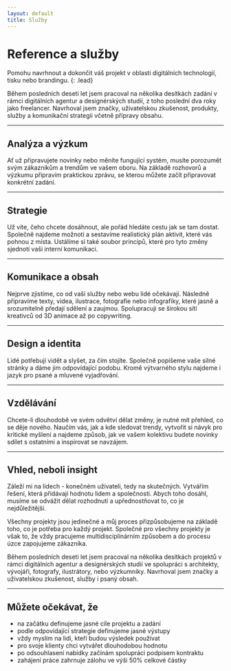 ```yaml
---
layout: default
title: Služby
---
```


# Reference a služby
Pomohu navrhnout a dokončit váš projekt v oblasti digitálních technologií, tisku nebo brandingu.
{: .lead}

Během posledních deseti let jsem pracoval na několika desítkách zadání v rámci digitálních agentur a designérských studií, z toho poslední dva roky jako freelancer. Navrhoval jsem značky, uživatelskou zkušenost, produkty, služby a komunikační strategii včetně přípravy obsahu.

***

## Analýza a výzkum
Ať už připravujete novinky nebo měníte fungující systém, musíte porozumět svým zákazníkům a trendům ve vašem oboru. Na základě rozhovorů a výzkumu připravím praktickou zprávu, se kterou můžete začít připravovat konkrétní zadání.

***

## Strategie
Už víte, čeho chcete dosáhnout, ale pořád hledáte cestu jak se tam dostat. Společně najdeme možnoti a sestavíme realistický plán aktivit, které vás pohnou z místa. Ustálíme si také soubor principů, které pro tyto změny sjednotí vaši interní komunikaci.

***

## Komunikace a obsah
Nejprve zjistíme, co od vaší služby nebo webu lidé očekávají. Následně připravíme texty, videa, ilustrace, fotografie nebo infografiky, které jasně a srozumitelně předají sdělení a zaujmou. Spolupracuji se širokou sítí kreativců od 3D animace až po copywriting.

***

## Design a identita
Lidé potřebují vidět a slyšet, za čím stojíte. Společně popíšeme vaše silné stránky a dáme jim odpovídající podobu. Kromě výtvarného stylu najdeme i jazyk pro psané a mluvené vyjadřování.

***

## Vzdělávání
Chcete-li dlouhodobě ve svém odvětví dělat změny, je nutné mít přehled, co se děje nového. Naučím vás, jak a kde sledovat trendy, vytvořit si návyk pro kritické myšlení a najdeme způsob, jak ve vašem kolektivu budete novinky sdílet s ostatními a inspirovat se navzájem.

***

## Vhled, neboli insight
Záleží mi na lidech - konečném uživateli, tedy na skutečných. Vytvářím řešení, která přidávají hodnotu lidem a společnosti. Abych toho dosáhl, musíme se odvážit dělat rozhodnutí a upřednostňovat to, co je nejdůležitější.

Všechny projekty jsou jedinečné a můj proces přizpůsobujeme na základě toho, co je potřeba pro každý projekt. Společné pro všechny projekty je však to, že vždy pracujeme multidisciplinárním způsobem a do procesu úzce zapojujeme zákazníka.

Během posledních deseti let jsem pracoval na několika desítkách projektů v rámci digitálních agentur a designérských studií ve spolupráci s architekty, vývojáři, fotografy, ilustrátory, nebo výzkumníky. Navrhoval jsem značky a uživatelskou zkušenost, služby i psaný obsah.

***

## Můžete očekávat, že
* na začátku definujeme jasné cíle projektu a zadání
* podle odpovídající strategie definujeme jasné výstupy
* vždy myslím na lidi, kteří budou výsledek používat
* pro svoje klienty chci vytvářet dlouhodobou hodnotu
* po odsouhlasení nabídky začínám spolupráci podpisem kontraktu
* zahájení práce zahrnuje zálohu ve výši 50% celkové částky
